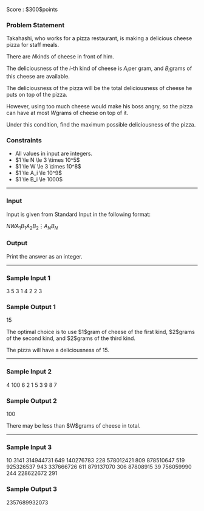 
<div>

<span>

<span>

<p>
Score : $300$points
</p>

<div>

<section>

### **Problem Statement**

<p>
Takahashi, who works for a pizza restaurant, is making a delicious cheese pizza for staff meals.

There are $N$kinds of cheese in front of him.

The deliciousness of the $i$-th kind of cheese is $A_i$per gram, and $B_i$grams of this cheese are available.

The deliciousness of the pizza will be the total deliciousness of cheese he puts on top of the pizza.

However, using too much cheese would make his boss angry, so the pizza can have at most $W$grams of cheese on top of it.

Under this condition, find the maximum possible deliciousness of the pizza.
</p>

</section>

</div>

<div>

<section>

### **Constraints**

<ul>

<li>
All values in input are integers.
</li>

<li>
$1 \le N \le 3 \times 10^5$
</li>

<li>
$1 \le W \le 3 \times 10^8$
</li>

<li>
$1 \le A_i \le 10^9$
</li>

<li>
$1 \le B_i \le 1000$
</li>

</ul>

</section>

</div>

---

<div>

<div>

<section>

### **Input**

<p>
Input is given from Standard Input in the following format:
</p>

<div>

$N$$W$$A_1$$B_1$$A_2$$B_2$$\vdots$$A_N$$B_N$
</div>

</section>

</div>

<div>

<section>

### **Output**

<p>
Print the answer as an integer.
</p>

</section>

</div>

</div>

---

<div>

<section>

### **Sample Input 1**

<div>

3 5
3 1
4 2
2 3

</div>

</section>

</div>

<div>

<section>

### **Sample Output 1**

<div>

15

</div>

<p>
The optimal choice is to use $1$gram of cheese of the first kind, $2$grams of the second kind, and $2$grams of the third kind.

The pizza will have a deliciousness of $15$.
</p>

</section>

</div>

---

<div>

<section>

### **Sample Input 2**

<div>

4 100
6 2
1 5
3 9
8 7

</div>

</section>

</div>

<div>

<section>

### **Sample Output 2**

<div>

100

</div>

<p>
There may be less than $W$grams of cheese in total.
</p>

</section>

</div>

---

<div>

<section>

### **Sample Input 3**

<div>

10 3141
314944731 649
140276783 228
578012421 809
878510647 519
925326537 943
337666726 611
879137070 306
87808915 39
756059990 244
228622672 291

</div>

</section>

</div>

<div>

<section>

### **Sample Output 3**

<div>

2357689932073

</div>

</section>

</div>

</span>

</span>

</div>
